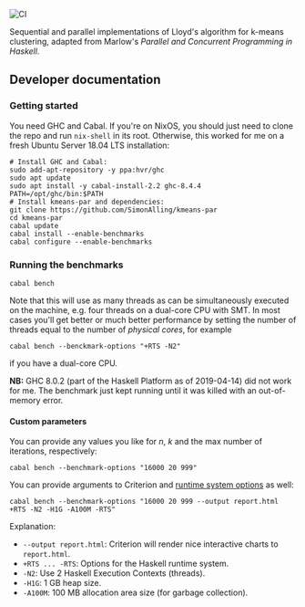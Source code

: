 ![CI](https://travis-ci.org/fmap/kmeans.png)

Sequential and parallel implementations of Lloyd's algorithm for k-means clustering, adapted from Marlow's _Parallel and Concurrent Programming in Haskell_.

## Developer documentation

### Getting started

You need GHC and Cabal.
If you're on NixOS, you should just need to clone the repo and run `nix-shell` in its root.
Otherwise, this worked for me on a fresh Ubuntu Server 18.04 LTS installation:

```shell
# Install GHC and Cabal:
sudo add-apt-repository -y ppa:hvr/ghc
sudo apt update
sudo apt install -y cabal-install-2.2 ghc-8.4.4
PATH=/opt/ghc/bin:$PATH
# Install kmeans-par and dependencies:
git clone https://github.com/SimonAlling/kmeans-par
cd kmeans-par
cabal update
cabal install --enable-benchmarks
cabal configure --enable-benchmarks
```

### Running the benchmarks

    cabal bench

Note that this will use as many threads as can be simultaneously executed on the machine, e.g. four threads on a dual-core CPU with SMT.
In most cases you'll get better or much better performance by setting the number of threads equal to the number of _physical cores_, for example

    cabal bench --benckmark-options "+RTS -N2"

if you have a dual-core CPU.

**NB:** GHC 8.0.2 (part of the Haskell Platform as of 2019-04-14) did not work for me.
The benchmark just kept running until it was killed with an out-of-memory error.

#### Custom parameters

You can provide any values you like for _n_, _k_ and the max number of iterations, respectively:

    cabal bench --benchmark-options "16000 20 999"

You can provide arguments to Criterion and [runtime system options](https://downloads.haskell.org/~ghc/latest/docs/html/users_guide/runtime_control.html) as well:

    cabal bench --benchmark-options "16000 20 999 --output report.html +RTS -N2 -H1G -A100M -RTS"

Explanation:

  * `--output report.html`: Criterion will render nice interactive charts to `report.html`.
  * `+RTS ... -RTS`: Options for the Haskell runtime system.
  * `-N2`: Use 2 Haskell Execution Contexts (threads).
  * `-H1G`: 1 GB heap size.
  * `-A100M`: 100 MB allocation area size (for garbage collection).
